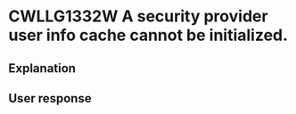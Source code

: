 # CWLLG1332W A security provider user info cache cannot be initialized.

## Explanation

## User response